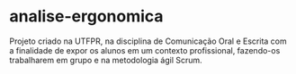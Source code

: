 # analise-ergonomica
 Projeto criado na UTFPR, na disciplina de Comunicação Oral e Escrita com a finalidade de expor os alunos em um contexto profissional, fazendo-os trabalharem em grupo e na metodologia ágil Scrum.
